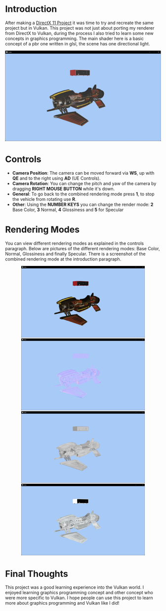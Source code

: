 # Introduction
 
After making a [DirectX 11 Project](https://github.com/Woestijnbok/DirectX-11) it was time to try and recreate the same project but in Vulkan.
This project was not just about porting my renderer from DirectX to Vulkan, during the process I also tried to learn some new concepts in graphics programming.
The main shader here is a basic concept of a pbr one written in glsl, the scene has one directional light.

<div align="center">
  <img src="https://github.com/Woestijnbok/Vulkan/blob/main/Screenshots/Combined.jpg" width="auto" height="auto">
</div>

# Controls

- **Camera Position**: The camera can be moved forward via **WS**, up with **QE** and to the right using **AD** (UE Controls).
- **Camera Rotation**: You can change the pitch and yaw of the camera by dragging **RIGHT MOUSE BUTTON** while it's down.
- **General**: To go back to the combined rendering mode press **1**, to stop the vehicle from rotating use **R**.
- **Other**: Using the **NUMBER KEYS** you can change the render mode: **2** Base Color, **3** Normal, **4** Glossiness and **5** for Specular

# Rendering Modes

You can view different rendering modes as explained in the controls paragraph.
Below are pictures of the different rendering modes: Base Color, Normal, Glossiness and finally Specular.
There is a screenshot of the combined rendering mode at the introduction paragraph.

<div align="center">
  <img src="https://github.com/Woestijnbok/Vulkan/blob/main/Screenshots/Base%20Color.jpg" width="400" height="auto">
 <img src="https://github.com/Woestijnbok/Vulkan/blob/main/Screenshots/Normal.jpg" width="400" height="auto">
</div>

<div align="center">
  <img src="https://github.com/Woestijnbok/Vulkan/blob/main/Screenshots/Glossiness.jpg" width="400" height="auto">
 <img src="https://github.com/Woestijnbok/Vulkan/blob/main/Screenshots/Specular.jpg" width="400" height="auto">
</div>

# Final Thoughts

This project was a good learning experience into the Vulkan world.
I enjoyed learning graphics programming concept and other concept who were more specific to Vulkan.
I hope people can use this project to learn more about graphics programming and Vulkan like I did!
